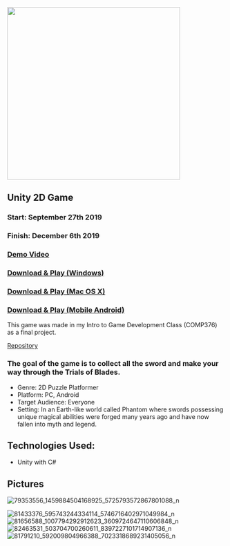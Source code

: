 <img width="400" src="https://user-images.githubusercontent.com/37888675/67827292-f2b4e500-faa5-11e9-9283-078e4ba2393e.png">

## Unity 2D Game

### Start: September 27th 2019

### Finish: December 6th 2019

### <a href="https://www.youtube.com/watch?v=Rnj3JLlF1v0" target="_blank">Demo Video</a>

### [Download & Play (Windows)](http://www.mediafire.com/file/dz4ghev1uejlseb/Swiss_Army_Swords_2.1.4_Setup.exe/file)
### [Download & Play (Mac OS X)](http://www.mediafire.com/file/ejf9es320gdx6x6/Swiss_Army_Swords_2.1.4_MacOS.zip/file)
### [Download & Play (Mobile Android)](http://www.mediafire.com/file/6jzut5yhn66ipog/SAS_Android.apk/file)

This game was made in my Intro to Game Development Class (COMP376) as a final project.

[Repository](https://github.com/DPigeon/Swiss-Army-Swords)

### The goal of the game is to collect all the sword and make your way through the Trials of Blades.

- Genre: 2D Puzzle Platformer
- Platform: PC, Android
- Target Audience: Everyone
- Setting: In an Earth-like world called Phantom where swords possessing unique magical abilities were forged many years ago and have now fallen into myth and legend.

<h2>Technologies Used:</h2>

- Unity with C#

<h2>Pictures</h2>

![79353556_1459884504168925_5725793572867801088_n](https://user-images.githubusercontent.com/37888675/71847642-5f96bd80-309b-11ea-8a64-e8848afea5bd.png)

![81433376_595743244334114_5746716402971049984_n](https://user-images.githubusercontent.com/37888675/71848014-696cf080-309c-11ea-91e9-7f46cc153a17.png)
![81656588_1007794292912623_3609724647110606848_n](https://user-images.githubusercontent.com/37888675/71848015-696cf080-309c-11ea-92a1-5787d3b12219.png)
![82463531_503704700260611_8397227101714907136_n](https://user-images.githubusercontent.com/37888675/71848016-696cf080-309c-11ea-92bb-8a751e4603bb.png)
![81791210_592009804966388_7023318689231405056_n](https://user-images.githubusercontent.com/37888675/71848017-6a058700-309c-11ea-8e65-bdd0cbfd2ccc.png)
